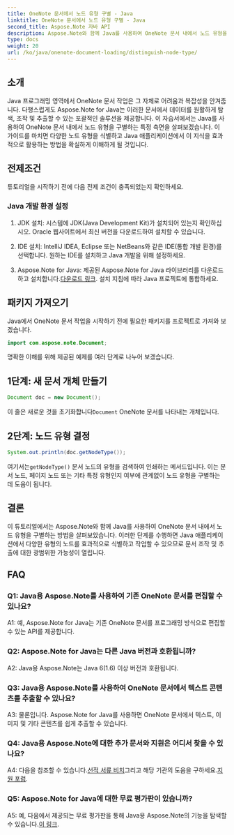 ```yaml
---
title: OneNote 문서에서 노드 유형 구별 - Java
linktitle: OneNote 문서에서 노드 유형 구별 - Java
second_title: Aspose.Note 자바 API
description: Aspose.Note와 함께 Java를 사용하여 OneNote 문서 내에서 노드 유형을 구별하는 방법을 알아보세요. 원활한 통합을 위한 단계별 가이드 및 FAQ를 살펴보세요.
type: docs
weight: 20
url: /ko/java/onenote-document-loading/distinguish-node-type/
---
```

## 소개

Java 프로그래밍 영역에서 OneNote 문서 작업은 그 자체로 어려움과 복잡성을 안겨줍니다. 다행스럽게도 Aspose.Note for Java는 이러한 문서에서 데이터를 원활하게 탐색, 조작 및 추출할 수 있는 포괄적인 솔루션을 제공합니다. 이 자습서에서는 Java를 사용하여 OneNote 문서 내에서 노드 유형을 구별하는 특정 측면을 살펴보겠습니다. 이 가이드를 마치면 다양한 노드 유형을 식별하고 Java 애플리케이션에서 이 지식을 효과적으로 활용하는 방법을 확실하게 이해하게 될 것입니다.

## 전제조건

튜토리얼을 시작하기 전에 다음 전제 조건이 충족되었는지 확인하세요.

### Java 개발 환경 설정

1. JDK 설치: 시스템에 JDK(Java Development Kit)가 설치되어 있는지 확인하십시오. Oracle 웹사이트에서 최신 버전을 다운로드하여 설치할 수 있습니다.

2. IDE 설치: IntelliJ IDEA, Eclipse 또는 NetBeans와 같은 IDE(통합 개발 환경)를 선택합니다. 원하는 IDE를 설치하고 Java 개발을 위해 설정하세요.

3.  Aspose.Note for Java: 제공된 Aspose.Note for Java 라이브러리를 다운로드하고 설치합니다.[다운로드 링크](https://releases.aspose.com/note/java/). 설치 지침에 따라 Java 프로젝트에 통합하세요.

## 패키지 가져오기

Java에서 OneNote 문서 작업을 시작하기 전에 필요한 패키지를 프로젝트로 가져와 보겠습니다.

```java
import com.aspose.note.Document;
```

명확한 이해를 위해 제공된 예제를 여러 단계로 나누어 보겠습니다.

## 1단계: 새 문서 개체 만들기

```java
Document doc = new Document();
```

 이 줄은 새로운 것을 초기화합니다`Document` OneNote 문서를 나타내는 개체입니다.

## 2단계: 노드 유형 결정

```java
System.out.println(doc.getNodeType());
```

 여기서는`getNodeType()` 문서 노드의 유형을 검색하여 인쇄하는 메서드입니다. 이는 문서 노드, 페이지 노드 또는 기타 특정 유형인지 여부에 관계없이 노드 유형을 구별하는 데 도움이 됩니다.

## 결론

이 튜토리얼에서는 Aspose.Note와 함께 Java를 사용하여 OneNote 문서 내에서 노드 유형을 구별하는 방법을 살펴보았습니다. 이러한 단계를 수행하면 Java 애플리케이션에서 다양한 유형의 노드를 효과적으로 식별하고 작업할 수 있으므로 문서 조작 및 추출에 대한 광범위한 가능성이 열립니다.

## FAQ

### Q1: Java용 Aspose.Note를 사용하여 기존 OneNote 문서를 편집할 수 있나요?

A1: 예, Aspose.Note for Java는 기존 OneNote 문서를 프로그래밍 방식으로 편집할 수 있는 API를 제공합니다.

### Q2: Aspose.Note for Java는 다른 Java 버전과 호환됩니까?

A2: Java용 Aspose.Note는 Java 6(1.6) 이상 버전과 호환됩니다.

### Q3: Java용 Aspose.Note를 사용하여 OneNote 문서에서 텍스트 콘텐츠를 추출할 수 있나요?

A3: 물론입니다. Aspose.Note for Java를 사용하면 OneNote 문서에서 텍스트, 이미지 및 기타 콘텐츠를 쉽게 추출할 수 있습니다.

### Q4: Java용 Aspose.Note에 대한 추가 문서와 지원은 어디서 찾을 수 있나요?

 A4: 다음을 참조할 수 있습니다.[선적 서류 비치](https://reference.aspose.com/note/java/)그리고 해당 기관의 도움을 구하세요.[지원 포럼](https://forum.aspose.com/c/note/28).

### Q5: Aspose.Note for Java에 대한 무료 평가판이 있습니까?

 A5: 예, 다음에서 제공되는 무료 평가판을 통해 Java용 Aspose.Note의 기능을 탐색할 수 있습니다.[이 링크](https://releases.aspose.com/).
